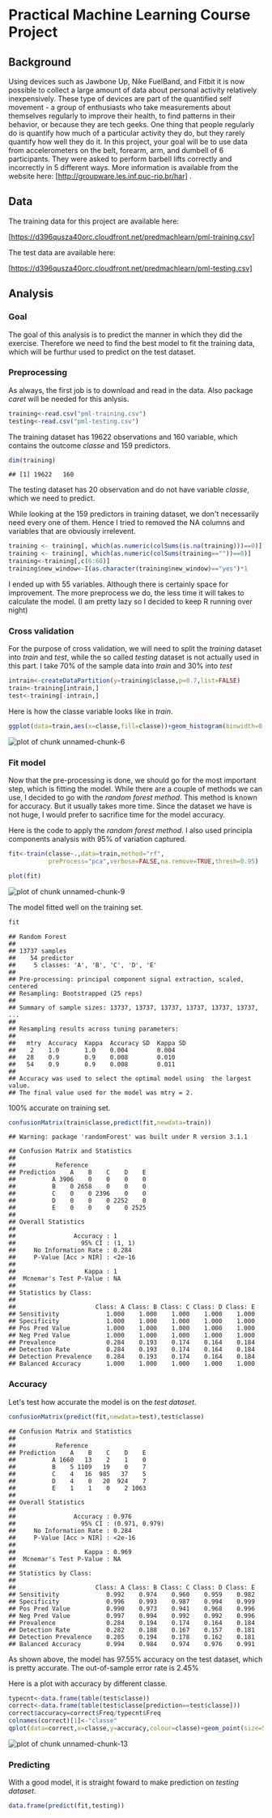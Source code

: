 Practical Machine Learning Course Project
========================================================
## Background

Using devices such as Jawbone Up, Nike FuelBand, and Fitbit it is now possible to collect a large amount of data about personal activity relatively inexpensively. These type of devices are part of the quantified self movement - a group of enthusiasts who take measurements about themselves regularly to improve their health, to find patterns in their behavior, or because they are tech geeks. One thing that people regularly do is quantify how much of a particular activity they do, but they rarely quantify how well they do it. In this project, your goal will be to use data from accelerometers on the belt, forearm, arm, and dumbell of 6 participants. They were asked to perform barbell lifts correctly and incorrectly in 5 different ways. More information is available from the website here:  [http://groupware.les.inf.puc-rio.br/har] . 

## Data 


The training data for this project are available here: 

[https://d396qusza40orc.cloudfront.net/predmachlearn/pml-training.csv]

The test data are available here: 

[https://d396qusza40orc.cloudfront.net/predmachlearn/pml-testing.csv]

## Analysis
### Goal
The goal of this analysis is to predict the manner in which they did the exercise. Therefore we need to find the best model to fit the training data, which will be furthur used to predict on the test dataset.

### Preprocessing

As always, the first job is to download and read in the data. Also package *caret* will be needed for this anlysis. 



```r
training<-read.csv("pml-training.csv")
testing<-read.csv("pml-testing.csv")
```

The training dataset has 19622 observations and 160 variable, which contains the outcome *classe* and 159 predictors. 

```r
dim(training)
```

```
## [1] 19622   160
```

The testing dataset has 20 observation and do not have variable *classe*, which we need to predict.

While looking at the 159 predictors in training dataset, we don't necessarily need every one of them. Hence I tried to removed the NA columns and variables that are obviously irrelevent. 

```r
training <- training[, which(as.numeric(colSums(is.na(training)))==0)]
training <- training[, which(as.numeric(colSums(training==""))==0)]
training<-training[,c(6:60)]
training$new_window<-I(as.character(training$new_window)=="yes")*1
```
I ended up with 55 variables. Although there is certainly space for improvement. The more preprocess we do, the less time it will takes to calculate the model. (I am pretty lazy so I decided to keep R running over night)

### Cross validation

For the purpose of cross validation, we will need to split the *training* dataset into *train* and *test*, while the so called *testing* dataset is not actually used in this part. I take 70% of the sample data into *train* and 30% into *test*



```r
intrain<-createDataPartition(y=training$classe,p=0.7,list=FALSE)
train<-training[intrain,]
test<-training[-intrain,]
```

Here is how the classe variable looks like in *train*.


```r
ggplot(data=train,aes(x=classe,fill=classe))+geom_histogram(binwidth=0.05)
```

![plot of chunk unnamed-chunk-6](figure/unnamed-chunk-6.png) 
### Fit model

Now that  the pre-processing is done, we should go for the most important step, which is fitting the model. While there are a couple of methods we can use, I decided to go with the *random forest method*. This method is known for accuracy. But it usually takes more time. Since the dataset we have is not huge, I would prefer to sacrifice time for the model accuracy.

Here is the code to apply the *random forest method*. I also used principla components analysis with 95% of variation captured. 


```r
fit<-train(classe~.,data=train,method="rf",
           preProcess="pca",verbose=FALSE,na.remove=TRUE,thresh=0.95)
```





```r
plot(fit)
```

![plot of chunk unnamed-chunk-9](figure/unnamed-chunk-9.png) 

The model fitted well on the training set.

```r
fit
```

```
## Random Forest 
## 
## 13737 samples
##    54 predictor
##     5 classes: 'A', 'B', 'C', 'D', 'E' 
## 
## Pre-processing: principal component signal extraction, scaled, centered 
## Resampling: Bootstrapped (25 reps) 
## 
## Summary of sample sizes: 13737, 13737, 13737, 13737, 13737, 13737, ... 
## 
## Resampling results across tuning parameters:
## 
##   mtry  Accuracy  Kappa  Accuracy SD  Kappa SD
##    2    1.0       1.0    0.004        0.004   
##   28    0.9       0.9    0.008        0.010   
##   54    0.9       0.9    0.008        0.011   
## 
## Accuracy was used to select the optimal model using  the largest value.
## The final value used for the model was mtry = 2.
```

100% accurate on training set.

```r
confusionMatrix(train$classe,predict(fit,newdata=train))
```

```
## Warning: package 'randomForest' was built under R version 3.1.1
```

```
## Confusion Matrix and Statistics
## 
##           Reference
## Prediction    A    B    C    D    E
##          A 3906    0    0    0    0
##          B    0 2658    0    0    0
##          C    0    0 2396    0    0
##          D    0    0    0 2252    0
##          E    0    0    0    0 2525
## 
## Overall Statistics
##                                 
##                Accuracy : 1     
##                  95% CI : (1, 1)
##     No Information Rate : 0.284 
##     P-Value [Acc > NIR] : <2e-16
##                                 
##                   Kappa : 1     
##  Mcnemar's Test P-Value : NA    
## 
## Statistics by Class:
## 
##                      Class: A Class: B Class: C Class: D Class: E
## Sensitivity             1.000    1.000    1.000    1.000    1.000
## Specificity             1.000    1.000    1.000    1.000    1.000
## Pos Pred Value          1.000    1.000    1.000    1.000    1.000
## Neg Pred Value          1.000    1.000    1.000    1.000    1.000
## Prevalence              0.284    0.193    0.174    0.164    0.184
## Detection Rate          0.284    0.193    0.174    0.164    0.184
## Detection Prevalence    0.284    0.193    0.174    0.164    0.184
## Balanced Accuracy       1.000    1.000    1.000    1.000    1.000
```
### Accuracy
Let's test how accurate the model is on the *test dataset*.

```r
confusionMatrix(predict(fit,newdata=test),test$classe)
```

```
## Confusion Matrix and Statistics
## 
##           Reference
## Prediction    A    B    C    D    E
##          A 1660   13    2    1    0
##          B    5 1109   19    0    7
##          C    4   16  985   37    5
##          D    4    0   20  924    7
##          E    1    1    0    2 1063
## 
## Overall Statistics
##                                         
##                Accuracy : 0.976         
##                  95% CI : (0.971, 0.979)
##     No Information Rate : 0.284         
##     P-Value [Acc > NIR] : <2e-16        
##                                         
##                   Kappa : 0.969         
##  Mcnemar's Test P-Value : NA            
## 
## Statistics by Class:
## 
##                      Class: A Class: B Class: C Class: D Class: E
## Sensitivity             0.992    0.974    0.960    0.959    0.982
## Specificity             0.996    0.993    0.987    0.994    0.999
## Pos Pred Value          0.990    0.973    0.941    0.968    0.996
## Neg Pred Value          0.997    0.994    0.992    0.992    0.996
## Prevalence              0.284    0.194    0.174    0.164    0.184
## Detection Rate          0.282    0.188    0.167    0.157    0.181
## Detection Prevalence    0.285    0.194    0.178    0.162    0.181
## Balanced Accuracy       0.994    0.984    0.974    0.976    0.991
```
As shown above, the model has 97.55% accuracy on the test dataset, which is pretty accurate. The out-of-sample error rate is 2.45%

Here is a plot with accuracy by different classe.

```r
typecnt<-data.frame(table(test$classe))
correct<-data.frame(table(test$classe[prediction==test$classe]))
correct$accuracy=correct$Freq/typecnt$Freq
colnames(correct)[1]<-"classe"
qplot(data=correct,x=classe,y=accuracy,colour=classe)+geom_point(size=5)
```

![plot of chunk unnamed-chunk-13](figure/unnamed-chunk-13.png) 

### Predicting
With a good model, it is straight foward to make prediction on *testing dataset*.


```r
data.frame(predict(fit,testing))
```

